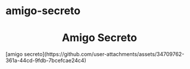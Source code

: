 # amigo-secreto
<h1 align="center"> Amigo Secreto </h1>
[amigo secreto](https://github.com/user-attachments/assets/34709762-361a-44cd-9fdb-7bcefcae24c4)
